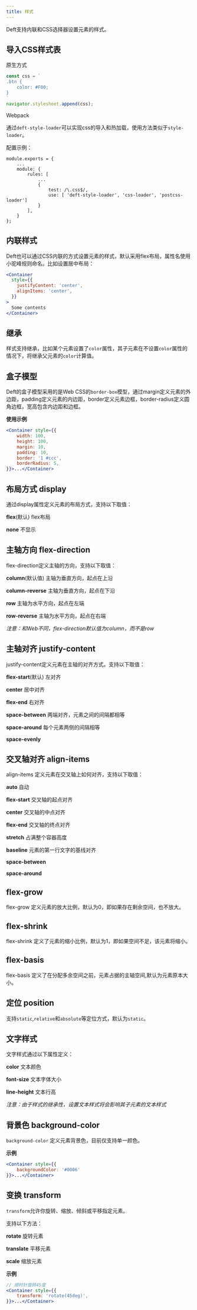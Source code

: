```yaml
---
title: 样式
---
```


Deft支持内联和CSS选择器设置元素的样式。

## 导入CSS样式表

原生方式
```javascript
const css = `
.btn {
    color: #F00;   
}
`
navigator.stylesheet.append(css);
```

Webpack

通过`deft-style-loader`可以实现css的导入和热加载，使用方法类似于`style-loader`。

配置示例：

```
module.exports = {
    ...
    module: {
        rules: [
            ...
            {
                test: /\.css$/,
                use: [ 'deft-style-loader', 'css-loader', 'postcss-loader']
            }
        ],
    }
};
```

## 内联样式

Deft也可以通过CSS内联的方式设置元素的样式，默认采用flex布局，属性名使用小驼峰规则命名。比如设置居中布局：

```jsx
<Container
  style={{
    justifyContent: 'center',
    alignItems: 'center',  
  }}
>
  Some contents
</Container>
```

## 继承

样式支持继承，比如某个元素设置了`color`属性，其子元素在不设置`color`属性的情况下，将继承父元素的`color`计算值。

## 盒子模型

Deft的盒子模型采用的是Web CSS的`border-box`模型，通过margin定义元素的外边距，padding定义元素的内边距，border定义元素边框，border-radius定义圆角边框，宽高包含内边距和边框。

**使用示例**
```jsx
<Container style={{
    width: 100,
    height: 100,
    margin: 10,
    padding: 10,
    border: '1 #ccc',
    borderRadius: 5,
}}>...</Container>
```

## 布局方式 display

通过display属性定义元素的布局方式，支持以下取值：

**flex**(默认) flex布局

**none** 不显示

##  主轴方向 flex-direction

flex-direction定义主轴的方向，支持以下取值：

**column**(默认值) 主轴为垂直方向，起点在上沿

**column-reverse** 主轴为垂直方向，起点在下沿

**row**  主轴为水平方向，起点在左端

**row-reverse** 主轴为水平方向，起点在右端

_注意：和Web不同，flex-direction默认值为column，而不是row_

## 主轴对齐 justify-content

justify-content定义元素在主轴的对齐方式。支持以下取值：

**flex-start**(默认) 左对齐

**center** 居中对齐

**flex-end** 右对齐

**space-between** 两端对齐，元素之间的间隔都相等

**space-around** 每个元素两侧的间隔相等

**space-evenly**

## 交叉轴对齐 align-items

align-items 定义元素在交叉轴上如何对齐，支持以下取值：

**auto** 自动

**flex-start** 交叉轴的起点对齐

**center** 交叉轴的中点对齐

**flex-end** 交叉轴的终点对齐

**stretch** 占满整个容器高度

**baseline** 元素的第一行文字的基线对齐

**space-between** 

**space-around**


## flex-grow

flex-grow 定义元素的放大比例，默认为0，即如果存在剩余空间，也不放大。

## flex-shrink

flex-shrink 定义了元素的缩小比例，默认为1，即如果空间不足，该元素将缩小。

## flex-basis

flex-basis 定义了在分配多余空间之前，元素占据的主轴空间,默认为元素原本大小。

## 定位 position

支持`static`,`relative`和`absolute`等定位方式，默认为`static`。

## 文字样式

文字样式通过以下属性定义：

**color** 文本颜色

**font-size** 文本字体大小

**line-height** 文本行高

_注意：由于样式的继承性，设置文本样式将会影响其子元素的文本样式_

## 背景色 background-color

`background-color` 定义元素背景色，目前仅支持单一颜色。
 
**示例**
```jsx
<Container style={{
    backgroundColor: '#0006'
}}>...</Container>
```

## 变换 transform

`transform`允许你旋转、缩放、倾斜或平移指定元素。

支持以下方法：

**rotate** 旋转元素

**translate** 平移元素

**scale** 缩放元素

**示例**
```jsx
// 顺时针旋转45度
<Container style={{
    transform: 'rotate(45deg)',
}}>...</Container>
```
